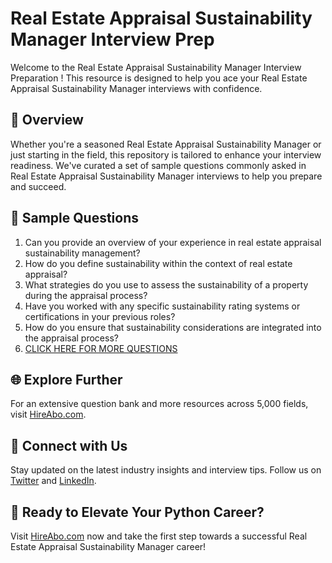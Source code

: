 # Real Estate Appraisal Sustainability Manager Interview Prep

Welcome to the Real Estate Appraisal Sustainability Manager Interview Preparation ! This resource is designed to help you ace your Real Estate Appraisal Sustainability Manager interviews with confidence.

## 🚀 Overview

Whether you're a seasoned Real Estate Appraisal Sustainability Manager or just starting in the field, this repository is tailored to enhance your interview readiness. We've curated a set of sample questions commonly asked in Real Estate Appraisal Sustainability Manager interviews to help you prepare and succeed.

## 📝 Sample Questions

1. Can you provide an overview of your experience in real estate appraisal sustainability management?
2. How do you define sustainability within the context of real estate appraisal?
3. What strategies do you use to assess the sustainability of a property during the appraisal process?
4. Have you worked with any specific sustainability rating systems or certifications in your previous roles?
5. How do you ensure that sustainability considerations are integrated into the appraisal process?
6. [CLICK HERE FOR MORE QUESTIONS](https://hireabo.com/job/21_2_26/Real%20Estate%20Appraisal%20Sustainability%20Manager)

## 🌐 Explore Further

For an extensive question bank and more resources across 5,000 fields, visit [HireAbo.com](https://www.hireabo.com).

## 📱 Connect with Us

Stay updated on the latest industry insights and interview tips. Follow us on [Twitter](https://twitter.com/hireabo) and [LinkedIn](https://www.linkedin.com/in/hire-abo-3609972a8/).

## 🚀 Ready to Elevate Your Python Career?

Visit [HireAbo.com](https://www.hireabo.com) now and take the first step towards a successful Real Estate Appraisal Sustainability Manager career!